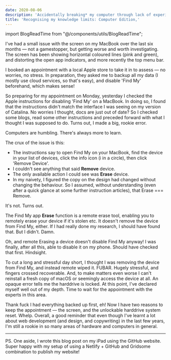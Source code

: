 ```yaml
---
date: 2020-08-06
description: 'Accidentally breaking* my computer through lack of experience and research, but being prepared beforehand. *Temporarily, hopefully!!'
title: 'Recognising my knowledge limits: Computer Edition,'
---
```


import BlogReadTime from "@/components/utils/BlogReadTime";

<BlogReadTime readTime="1:30"/>

I've had a small issue with the screen on my MacBook over the last six months — not a gamestopper, but getting worse and worth investigating. The screen has been showing horizontal coloured lines (pink and green), and distorting the open app indicators, and more recently the top menu bar. 

I booked an appointment with a local Apple store to take it in to assess — no worries, no stress. In preparation, they asked me to backup all my data (I mostly use cloud services, so that's easy), and disable 'Find My' beforehand, which makes sense!

So preparing for my appointment on Monday, yesterday I checked the Apple instructions for disabling 'Find My' on a MacBook. In doing so, I found that the instructions didn't match the interface I was seeing on my version of Catalina. No worries I thought, docs are just out of date? So I checked some blogs, read some other instructions and preceded forward with what I thought I was supposed to do. Turns out, I made a big, rookie error.

Computers are humbling. There's always more to learn.

The crux of the issue is this: 
- The instructions say to open Find My on your MacBook, find the device in your list of devices, click the info icon (i in a circle), then click 'Remove Device'.
- I couldn't see anything that said **Remove** device.
- The only available action I could see was **Erase** device. 
- In my naivety, I figured the copy on the design had changed without changing the behaviour. So I assumed, without understanding (even after a quick glance at some further instruction articles), that Erase === Remove.

It's not. Turns out.

The Find My app **Erase** function is a remote erase tool, enabling you to remotely erase your device if it's stolen etc. It doesn't remove the device from Find My, either. If I had really done my research, I should have found that. But I didn't. Damn.

Oh, and remote Erasing a device doesn't disable Find My anyway! I was finally, after all this, able to disable it on my phone. Should have checked that first. Hindsight.

To cut a long and stressful day short, I thought I was removing the device from Find My, and instead remote wiped it. FUBAR. Hugely stressful, and fingers crossed recoverable. And, to make matters even worse I can't reinstall a fresh copy of macOS or seemingly access the device at all. An opaque error tells me the harddrive is locked. At this point, I've declared myself well out of my depth. Time to wait for the appointment with the experts in this area. 

Thank fuck I had everything backed up first, eh! Now I have two reasons to keep the appointment — the screen, and the unlockable harddrive system reset. Whelp. Overall, a good reminder that even though I've learnt a lot about web development (and design, and copywriting) in the last few years, I'm still a rookie in so many areas of hardware and computers in general. 

<hr/>

PS. One aside, I wrote this blog post on my iPad using the GitHub website. Super happy with my setup of using a Netlify + GitHub and Gridsome combination to publish my website!

